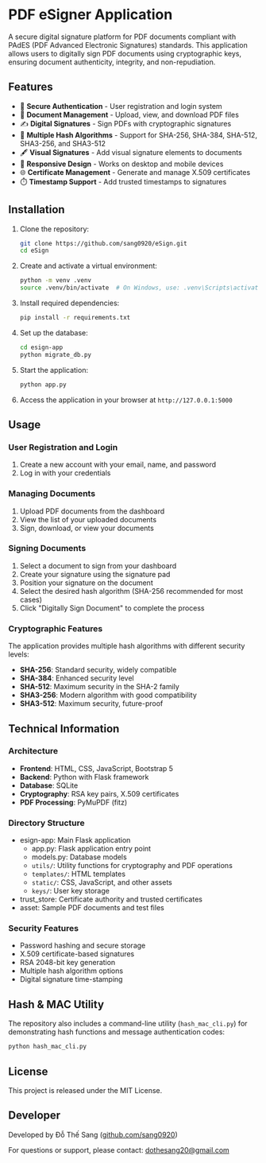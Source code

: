 # PDF eSigner Application

A secure digital signature platform for PDF documents compliant with PAdES (PDF Advanced Electronic Signatures) standards. This application allows users to digitally sign PDF documents using cryptographic keys, ensuring document authenticity, integrity, and non-repudiation.

## Features

- 🔑 **Secure Authentication** - User registration and login system
- 📄 **Document Management** - Upload, view, and download PDF files
- ✍️ **Digital Signatures** - Sign PDFs with cryptographic signatures
- 🔐 **Multiple Hash Algorithms** - Support for SHA-256, SHA-384, SHA-512, SHA3-256, and SHA3-512
- 🖋️ **Visual Signatures** - Add visual signature elements to documents
- 📱 **Responsive Design** - Works on desktop and mobile devices
- 🌐 **Certificate Management** - Generate and manage X.509 certificates
- ⏱️ **Timestamp Support** - Add trusted timestamps to signatures

## Installation

1. Clone the repository:
   ```bash
   git clone https://github.com/sang0920/eSign.git
   cd eSign
   ```

2. Create and activate a virtual environment:
   ```bash
   python -m venv .venv
   source .venv/bin/activate  # On Windows, use: .venv\Scripts\activate
   ```

3. Install required dependencies:
   ```bash
   pip install -r requirements.txt
   ```

4. Set up the database:
   ```bash
   cd esign-app
   python migrate_db.py
   ```

5. Start the application:
   ```bash
   python app.py
   ```

6. Access the application in your browser at `http://127.0.0.1:5000`

## Usage

### User Registration and Login
1. Create a new account with your email, name, and password
2. Log in with your credentials

### Managing Documents
1. Upload PDF documents from the dashboard
2. View the list of your uploaded documents
3. Sign, download, or view your documents

### Signing Documents
1. Select a document to sign from your dashboard
2. Create your signature using the signature pad
3. Position your signature on the document
4. Select the desired hash algorithm (SHA-256 recommended for most cases)
5. Click "Digitally Sign Document" to complete the process

### Cryptographic Features
The application provides multiple hash algorithms with different security levels:
- **SHA-256**: Standard security, widely compatible
- **SHA-384**: Enhanced security level
- **SHA-512**: Maximum security in the SHA-2 family
- **SHA3-256**: Modern algorithm with good compatibility
- **SHA3-512**: Maximum security, future-proof

## Technical Information

### Architecture
- **Frontend**: HTML, CSS, JavaScript, Bootstrap 5
- **Backend**: Python with Flask framework
- **Database**: SQLite
- **Cryptography**: RSA key pairs, X.509 certificates
- **PDF Processing**: PyMuPDF (fitz)

### Directory Structure
- esign-app: Main Flask application
  - app.py: Flask application entry point
  - models.py: Database models
  - `utils/`: Utility functions for cryptography and PDF operations
  - `templates/`: HTML templates
  - `static/`: CSS, JavaScript, and other assets
  - `keys/`: User key storage
- trust_store: Certificate authority and trusted certificates
- asset: Sample PDF documents and test files

### Security Features
- Password hashing and secure storage
- X.509 certificate-based signatures
- RSA 2048-bit key generation
- Multiple hash algorithm options
- Digital signature time-stamping

## Hash & MAC Utility

The repository also includes a command-line utility (`hash_mac_cli.py`) for demonstrating hash functions and message authentication codes:

```bash
python hash_mac_cli.py
```

## License

This project is released under the MIT License.

## Developer

Developed by Đỗ Thế Sang ([github.com/sang0920](https://github.com/sang0920))

For questions or support, please contact: dothesang20@gmail.com